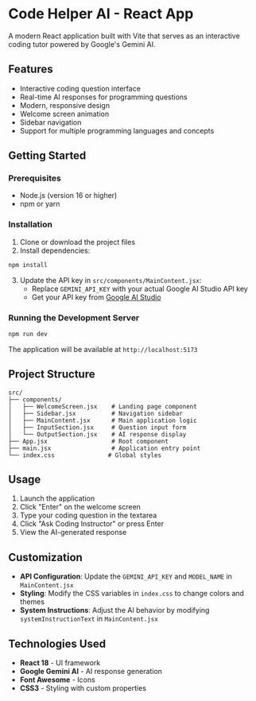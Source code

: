 # Code Helper AI - React App

A modern React application built with Vite that serves as an interactive coding tutor powered by Google's Gemini AI.

## Features

- Interactive coding question interface
- Real-time AI responses for programming questions
- Modern, responsive design
- Welcome screen animation
- Sidebar navigation
- Support for multiple programming languages and concepts

## Getting Started

### Prerequisites

- Node.js (version 16 or higher)
- npm or yarn

### Installation

1. Clone or download the project files
2. Install dependencies:

```bash
npm install
```

3. Update the API key in `src/components/MainContent.jsx`:
   - Replace `GEMINI_API_KEY` with your actual Google AI Studio API key
   - Get your API key from [Google AI Studio](https://makersuite.google.com/app/apikey)

### Running the Development Server

```bash
npm run dev
```

The application will be available at `http://localhost:5173`




## Project Structure

```
src/
├── components/
│   ├── WelcomeScreen.jsx    # Landing page component
│   ├── Sidebar.jsx          # Navigation sidebar
│   ├── MainContent.jsx      # Main application logic
│   ├── InputSection.jsx     # Question input form
│   └── OutputSection.jsx    # AI response display
├── App.jsx                  # Root component
├── main.jsx                 # Application entry point
└── index.css               # Global styles
```

## Usage

1. Launch the application
2. Click "Enter" on the welcome screen
3. Type your coding question in the textarea
4. Click "Ask Coding Instructor" or press Enter
5. View the AI-generated response

## Customization

- **API Configuration**: Update the `GEMINI_API_KEY` and `MODEL_NAME` in `MainContent.jsx`
- **Styling**: Modify the CSS variables in `index.css` to change colors and themes
- **System Instructions**: Adjust the AI behavior by modifying `systemInstructionText` in `MainContent.jsx`

## Technologies Used

- **React 18** - UI framework
- **Google Gemini AI** - AI response generation
- **Font Awesome** - Icons
- **CSS3** - Styling with custom properties

